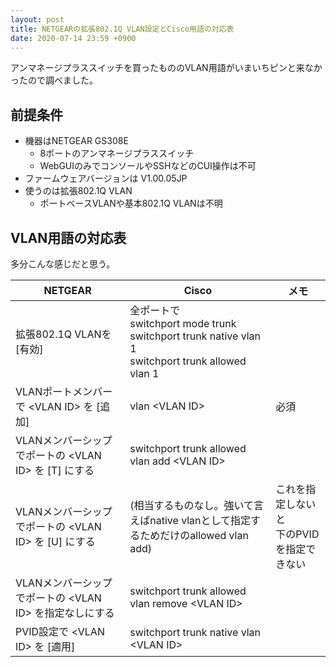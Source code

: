 ```yaml
---
layout: post
title: NETGEARの拡張802.1Q VLAN設定とCisco用語の対応表
date: 2020-07-14 23:59 +0900
---
```

アンマネージプラススイッチを買ったもののVLAN用語がいまいちピンと来なかったので調べました。

前提条件
-------------------------------
* 機器はNETGEAR GS308E
    * 8ポートのアンマネージプラススイッチ
    * WebGUIのみでコンソールやSSHなどのCUI操作は不可
* ファームウェアバージョンは V1.00.05JP
* 使うのは拡張802.1Q VLAN
    * ポートベースVLANや基本802.1Q VLANは不明

VLAN用語の対応表
-------------------------------

多分こんな感じだと思う。

| NETGEAR | Cisco | メモ |
| -- | -- | -- |
| 拡張802.1Q VLANを [有効] | 全ポートで <br /> switchport mode trunk <br /> switchport trunk native vlan 1 <br /> switchport trunk allowed vlan 1 |
| VLANポートメンバーで \<VLAN ID\> を [追加] | vlan \<VLAN ID\> | 必須 |
| VLANメンバーシップでポートの \<VLAN ID\> を [T] にする | switchport trunk allowed vlan add \<VLAN ID\> | 
| VLANメンバーシップでポートの \<VLAN ID\> を [U] にする| (相当するものなし。強いて言えばnative vlanとして指定するためだけのallowed vlan add) | これを指定しないと<br />下のPVIDを指定できない |
| VLANメンバーシップでポートの \<VLAN ID\> を指定なしにする| switchport trunk allowed vlan remove \<VLAN ID\> |
| PVID設定で \<VLAN ID\> を [適用] | switchport trunk native vlan \<VLAN ID\> | 
